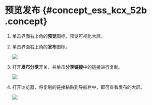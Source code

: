# 预览发布 {#concept_ess_kcx_52b .concept}

1.  单击界面右上角的**预览**图标，预览可视化大屏。
2.  单击界面右上角的**发布**图标。

    ![](http://static-aliyun-doc.oss-cn-hangzhou.aliyuncs.com/assets/img/17683/15583217849452_zh-CN.png)

3.  打开**发布分享**开关，并单击**分享链接**中的链接进行复制。

    ![](http://static-aliyun-doc.oss-cn-hangzhou.aliyuncs.com/assets/img/17683/15583217849453_zh-CN.png)

4.  打开浏览器，将复制的链接粘贴到导航栏中，即可查看发布的大屏。

    ![](images/9454_zh-CN.gif)


